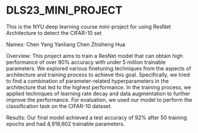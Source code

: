 # DLS23_MINI_PROJECT
This is the NYU deep learning course mini-project for using ResNet Architecture to detect the CIFAR-10 set

Names:
Chen Yang
Yanliang Chen
Zhisheng Hua

Overview:
This project aims to train a ResNet model that can obtain high performance of over 90% accuracy with under 5 million trainable parameters. We explored various finetuning techniques from the aspects of architecture and training process to achieve this goal. Specifically, we tried to find a combination of parameter-related hyperparameters in the architecture that led to the highest performance. In the training process, we applied techniques of learning rate decay and data augmentation to further improve the performance. For evaluation, we used our model to perform the classification task on the CIFAR-10 dataset.

Results:
Our final model achieved a test accuracy of 92% after 50 training epochs and had 4,918,602 trainable parameters.
